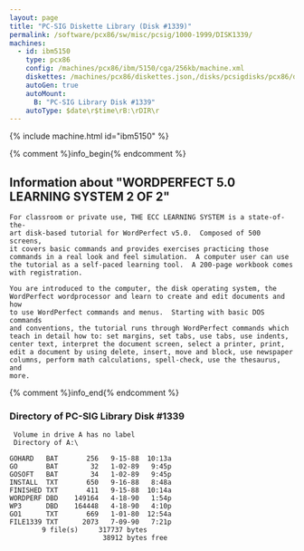 ```yaml
---
layout: page
title: "PC-SIG Diskette Library (Disk #1339)"
permalink: /software/pcx86/sw/misc/pcsig/1000-1999/DISK1339/
machines:
  - id: ibm5150
    type: pcx86
    config: /machines/pcx86/ibm/5150/cga/256kb/machine.xml
    diskettes: /machines/pcx86/diskettes.json,/disks/pcsigdisks/pcx86/diskettes.json
    autoGen: true
    autoMount:
      B: "PC-SIG Library Disk #1339"
    autoType: $date\r$time\rB:\rDIR\r
---
```


{% include machine.html id="ibm5150" %}

{% comment %}info_begin{% endcomment %}

## Information about "WORDPERFECT 5.0 LEARNING SYSTEM  2 OF 2"

    For classroom or private use, THE ECC LEARNING SYSTEM is a state-of-the-
    art disk-based tutorial for WordPerfect v5.0.  Composed of 500 screens,
    it covers basic commands and provides exercises practicing those
    commands in a real look and feel simulation.  A computer user can use
    the tutorial as a self-paced learning tool.  A 200-page workbook comes
    with registration.
    
    You are introduced to the computer, the disk operating system, the
    WordPerfect wordprocessor and learn to create and edit documents and how
    to use WordPerfect commands and menus.  Starting with basic DOS commands
    and conventions, the tutorial runs through WordPerfect commands which
    teach in detail how to: set margins, set tabs, use tabs, use indents,
    center text, interpret the document screen, select a printer, print,
    edit a document by using delete, insert, move and block, use newspaper
    columns, perform math calculations, spell-check, use the thesaurus, and
    more.
{% comment %}info_end{% endcomment %}


### Directory of PC-SIG Library Disk #1339

     Volume in drive A has no label
     Directory of A:\

    GOHARD   BAT       256   9-15-88  10:13a
    GO       BAT        32   1-02-89   9:45p
    GOSOFT   BAT        34   1-02-89   9:45p
    INSTALL  TXT       650   9-16-88   8:48a
    FINISHED TXT       411   9-15-88  10:14a
    WORDPERF DBD    149164   4-18-90   1:54p
    WP3      DBD    164448   4-18-90   4:10p
    GO1      TXT       669   1-01-80  12:54a
    FILE1339 TXT      2073   7-09-90   7:21p
            9 file(s)     317737 bytes
                           38912 bytes free
